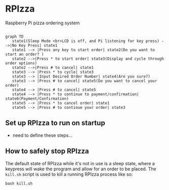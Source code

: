 # RPIzza
Raspberry Pi pizza ordering system
```mermaid

graph TD
   state1(Sleep Mode <br>LCD is off, and Pi listening for key press) -->|No Key Press| state1
   state1 --> |Press any key to start order| state2(Do you want to start an order? )
   state2 -->|Press * to start order| state3(Display and cycle through order options)
   state2 -->|Press # to cancel| state1
   state3 --> |Press * to cycle| state3
   state3 --> |Input Desired Order Number| state4(Are you sure?)
   state3 --> |Press # to cancel| state5(Do you want to cancel your order)
   state4 --> |Press # to cancel| state5
   state4 --> |Press * to continue to payment/confirmation| state6(Payment/Confirmation)
   state5 --> |Press * to cancel order| state1
   state5 --> |Press # to continue your order| state3
```

## Set up RPIzza to run on startup

* need to define these steps...

## How to safely stop RPIzza

The default state of RPIzza while it's not in use is a sleep state,
where a keypress will wake the program and allow for an order to be placed.
The `kill.sh` script is used to kill a running RPIzza process like so:

```shell
bash kill.sh
```
